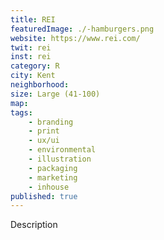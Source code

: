 ```yaml
---
title: REI
featuredImage: ./-hamburgers.png
website: https://www.rei.com/
twit: rei
inst: rei
category: R
city: Kent
neighborhood:
size: Large (41-100)
map: 
tags:
    - branding
    - print
    - ux/ui
    - environmental
    - illustration
    - packaging
    - marketing
    - inhouse
published: true
---
```


Description
